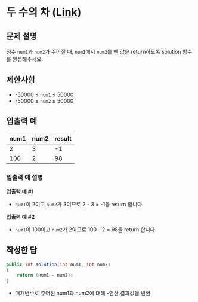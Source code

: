 # 두 수의 차 [(Link)](https://school.programmers.co.kr/learn/courses/30/lessons/120803)

## 문제 설명
정수 `num1`과 `num2`가 주어질 때, `num1`에서 `num2`를 뺀 값을 return하도록 solution 함수를 완성해주세요.

## 제한사항
- -50000 ≤ `num1` ≤ 50000
- -50000 ≤ `num2` ≤ 50000

## 입출력 예
|num1|num2|result|
|------|---|---|
|2|3|-1|
|100|2|98|

### 입출력 예 설명

**입출력 예 #1**
  - `num1`이 2이고 `num2`가 3이므로 2 - 3 = -1을 return 합니다.
  
**입출력 예 #2**
  - `num1`이 100이고 `num2`가 2이므로 100 - 2 = 98을 return 합니다.
  
## 작성한 답

```cs
public int solution(int num1, int num2) 
{
    return (num1 - num2);
}
```

- 매개변수로 주어진 num1과 num2에 대해 -연산 결과값을 반환